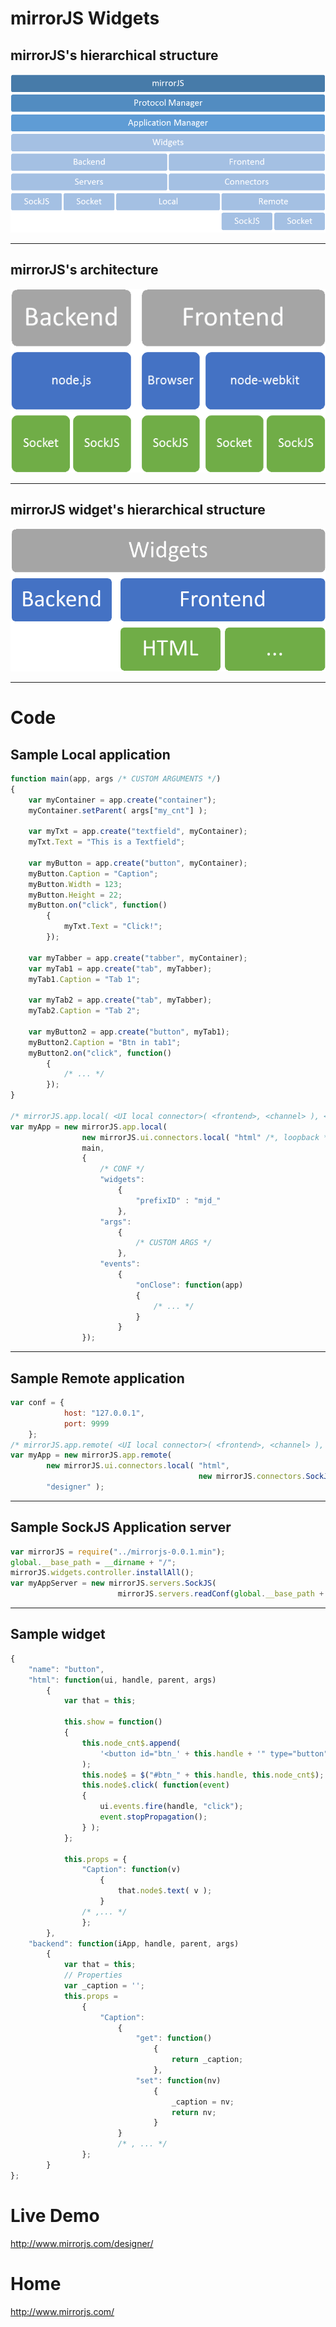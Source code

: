 # mirrorJS Widgets

## mirrorJS's hierarchical structure
![mirrorJS hierarchy structure](img/mirrorjs.png)

---

## mirrorJS's architecture
![mirrorJS architecture](img/architecture.png)

---

## mirrorJS widget's hierarchical structure
![widgets hierarchy structure](img/widgets.png)

---

# Code
## Sample Local application
```javascript
function main(app, args /* CUSTOM ARGUMENTS */)
{
	var myContainer = app.create("container");
	myContainer.setParent( args["my_cnt"] );

	var myTxt = app.create("textfield", myContainer);
	myTxt.Text = "This is a Textfield";

	var myButton = app.create("button", myContainer);
	myButton.Caption = "Caption";
	myButton.Width = 123;
	myButton.Height = 22;
	myButton.on("click", function()
		{
			myTxt.Text = "Click!";
		});

	var myTabber = app.create("tabber", myContainer);
	var myTab1 = app.create("tab", myTabber);
	myTab1.Caption = "Tab 1";
	
	var myTab2 = app.create("tab", myTabber);
	myTab2.Caption = "Tab 2";

	var myButton2 = app.create("button", myTab1);
	myButton2.Caption = "Btn in tab1";
	myButton2.on("click", function()
		{
			/* ... */
		});
}

/* mirrorJS.app.local( <UI local connector>( <frontend>, <channel> ), <callback>, <conf> ); */
var myApp = new mirrorJS.app.local(
				new mirrorJS.ui.connectors.local( "html" /*, loopback */ ),
				main,
				{
					/* CONF */
					"widgets":
						{
							"prefixID" : "mjd_"
						},
					"args":
						{
							/* CUSTOM ARGS */
						},
					"events":
						{
							"onClose": function(app)
							{
								/* ... */
							}
						}
				});
```

---

## Sample Remote application
```javascript
var conf = {
			host: "127.0.0.1",
			port: 9999
	};
/* mirrorJS.app.remote( <UI local connector>( <frontend>, <channel> ), <alias> ); */
var myApp = new mirrorJS.app.remote(
		new mirrorJS.ui.connectors.local( "html",
										  new mirrorJS.connectors.SockJS(conf)),
		"designer" );

```

---

## Sample SockJS Application server
```javascript
var mirrorJS = require("../mirrorjs-0.0.1.min");
global.__base_path = __dirname + "/";
mirrorJS.widgets.controller.installAll();
var myAppServer = new mirrorJS.servers.SockJS(
                        mirrorJS.servers.readConf(global.__base_path + "mirror.conf", true) );
```

---

## Sample widget
```javascript
{
    "name": "button",
    "html": function(ui, handle, parent, args)
        {
            var that = this;

            this.show = function()
            {
                this.node_cnt$.append(
                    '<button id="btn_' + this.handle + '" type="button"></button>'
                );
                this.node$ = $("#btn_" + this.handle, this.node_cnt$);
                this.node$.click( function(event)
                {
                    ui.events.fire(handle, "click");
                    event.stopPropagation();
                } );
            };

            this.props = {
                "Caption": function(v)
                    {
                        that.node$.text( v );
                    }
				/* ,... */
                };
        },
    "backend": function(iApp, handle, parent, args)
        {
            var that = this;
            // Properties
            var _caption = '';
            this.props =
                {
                    "Caption":
                        {
                            "get": function()
                                {
                                    return _caption;
                                },
                            "set": function(nv)
                                {
                                    _caption = nv;
                                    return nv;
                                }
                        }
						/* , ... */
                };
        }
};
```

# Live Demo

http://www.mirrorjs.com/designer/


# Home

http://www.mirrorjs.com/

